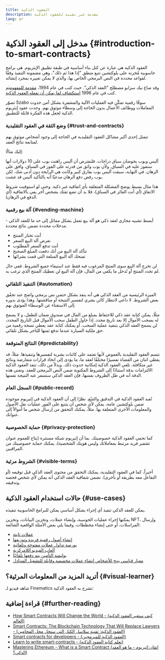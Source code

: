 ```yaml
---
title: العقود الذكية
description: مقدمة غير تقنية للعقود الذكية
lang: ar
---
```


# مدخل إلى العقود الذكية {#introduction-to-smart-contracts}

العقود الذكية هي عبارة عن كتل بناء أساسية في طبقة تطبيق الإيثريوم. هي برامج حاسوبية مُخزنة على بلوكتشين تتبع منطق "إذا هذا ثم ذلك"، وهي مضمونة التنفيذ وفقًا لقواعد محددة في النص البرمجي الخاص بها، والذي لا يمكن تغييره بمجرد إنشائه.

وقد صاغ نيك سزابو مصطلح "العقد الذكي". حيث كتب في عام 1994، [مقدمة للمفهوم](https://www.fon.hum.uva.nl/rob/Courses/InformationInSpeech/CDROM/Literature/LOTwinterschool2006/szabo.best.vwh.net/smart.contracts.html)ثم كتب في عام 1996 [استكشاف لما يمكن أن تفعله العقود الذكية](https://www.fon.hum.uva.nl/rob/Courses/InformationInSpeech/CDROM/Literature/LOTwinterschool2006/szabo.best.vwh.net/smart_contracts_2.html).

تصوّر Szabo سوقًا رقمية تمكّن فيه العمليات الآلية والمشفرة بشكل آمن حدوث المعاملات ووظائف الأعمال بدون الحاجة إلى وسطاء موثوق بهم. وجدت عقود إيثريوم الذكية لجعل هذه الفكرة قابلة للتطبيق.

### وضع الثقة في العقود التقليدية {#trust-and-contracts}

تتمثل إحدى أكبر مشاكل العقود التقليدية في الحاجة إلى وجود أشخاص موثوق بهم لمتابعة نتائج العقد.

إليك مثالًا:

أليس وبوب يخوضان سباق دراجات. فلنفترض أن أليس راهنت بوب على 10 دولارات أنها ستفوز عليه في السباق. ولأن بوب واثق من قدرته على الفوز في السباق، وافق على الرهان. في النهاية، سبقت أليس بوب بفارق كبير وكانت هي الرابحة دون أدنى شك. لكن بوب رفض دفع الرهان مدعيًا أنه بالتأكيد أليس قد غشت.

هذا مثال بسيط يوضح المشكلة المتعلقة بأي اتفاقية غير ذكية. وحتى لو استوفيت شروط الاتفاق (أي أنت الفائز في السباق)، فلا بد أن تضع ثقتك بشخص آخر يفي بالاتفاقية (أي الدفع في الرهان).

### آلة بيع رقمية {#vending-machine}

أبسط تشبيه مجازي لعقد ذكي هو آلة بيع تعمل بشكل مماثل إلى حد ما للعقد الذكي - مدخلات محددة تضمن نتائج محددة.

- أنت تختار المنتج
- تعرض آلة البيع السعر
- أنت تدفع السعر المطلوب
- تتأكد آلة البيع من أنك دفعت المبلغ الصحيح
- تمنحك آلة البيع السلعة التي قمت بشرائها

لن تخرج آلة البيع سوى المنتج المرغوب فيه فقط عند استيفاء جميع الشروط. ففي حال لم تحدد المنتج أو تُدخل ما يكفي من المال، فإن آلة البيع لن تعطيك المنتج الذي ترغب به.

### التنفيذ التلقائي {#automation}

الميزة الرئيسية من العقد الذكي هي أنه ينفذ بشكل حتمي نص برمجي واضح عند تحقُق بعض الشروط. لا داعي لانتظار كائن بشري لتفسير النتيجة أو مناقشتها. وهذا يؤدى بدوره إلى الاستغناء عن الوسطاء الموثوق بهم.

مثلًا، يمكن كتابة عقد ذكي للاحتفاظ بمبلغ من المال في صندوق ضمان للطفل، و لا يسمح له بسحب الأموال إلا بعد تاريخ محدد. إذا حاول الطفل سحب الأموال قبل التاريخ المحدد، لن يسمح العقد الذكي بتنفيذ عملية السحب. أو يمكنك كتابة عقد يعطي نسخة رقمية من حق ملكية السيارة عندما تدفع ثمنها للتاجر بشكل تلقائي.

### النتائج المتوقعة {#predictability}

تتسم العقود التقليدية بالغموض لأنها تعتمد على كائنات بشرية لتفسيرها وتنفيذها. مثلاً، قد يعطي اثنان من القضاة تفسيرًا مختلفًا لعقد ما، ما يؤدى إلى اتخاذ قرارات متعارضة ونتائج غير متكافئة. تلغي العقود الذكية إمكانية حدوث ذلك. وبدلاً من ذلك، تنفذ العقود الذكية الالتزامات بدقة استنادًا إلى الشروط المكتوبة ضمن النص البرمجي للعقد. وتعني هذه الدقة أنه في ظل الظروف نفسها، فإن العقد الذكي ستسفر عنه النتيجة نفسها.

### السجل العام {#public-record}

تُفيد العقود الذكية في التدقيق والتتبُع. نظرًا إلى أن العقود الذكية في إثيريوم موجودة ضمن بلوكتشين عامة، يمكن لأي شخص أن يتتبع على الفور عمليات نقل الأصول والمعلومات الأخرى المتعلقة بها. مثلاً، يمكنك التحقق من إرسال شخص ما أموالاً إلى عنوانك.

### حماية الخصوصية {#privacy-protection}

كما تحمي العقود الذكية خصوصيتك. بما أن إثيريوم شبكة مستترة (يتاح للعموم عنوان تشفير فريد مرتبط بمعاملاتك وليس هويتك الشخصية)، يمكنك حماية خصوصيتك من المراقبين.

### الشروط مرئية {#visible-terms}

أخيراً، كما في العقود التقليدية، يمكنك التحقق من محتوى العقد الذكي قبل توقيعه (أو التفاعل معه بطريقة أو بأخرى). تضمن شفافية العقد الذكي أنه يمكن لأي شخص فحصه وتدقيقه.

## حالات استخدام العقود الذكية {#use-cases}

يمكن للعقد الذكي تنفيذ أي إجراء بشكل أساسي يمكن للبرامج الحاسوبية تنفيذه.

يمكنها إجراء عمليات الحوسبة، وإنشاء عملات، وتخزين البيانات، وتخزين NFT، وإرسال المراسلات، أو حتى إنشاء مخططات. وفيما يلي بعض الأمثلة الواقعية الشائعة:

- [عملات ثابتة](/stablecoins/)
- [إنشاء أصول رقمية فريدة وتوزيعها](/nft/)
- [بورصة تداول عملات مفتوحة وتلقائية](/get-eth/#dex)
- [ألعاب الفيديو اللامركزية](/dapps/?category=gaming)
- [بوليصة التأمين يتم دفعها تلقائيًا](https://etherisc.com/)
- [معيار قياسي يتيح للأشخاص إنشاء عملات مخصصة وقابلة للتشغيل المتبادل](/developers/docs/standards/tokens/)

## أتريد المزيد من المعلومات المرئية؟ {#visual-learner}

شاهد فيديو لـ Finematics تشرح به العقود الذكية:

<YouTube id="pWGLtjG-F5c" />

## قراءة إضافية {#further-reading}

- [How Smart Contracts Will Change the World - (كيف ستغير العقود الذكية العالم)](https://www.youtube.com/watch?v=pA6CGuXEKtQ)
- [Smart Contracts: The Blockchain Technology That Will Replace Lawyers - (العقود الذكية: تقنية سلاسل الكتل التي ستحل محل المحامين)](https://blockgeeks.com/guides/smart-contracts/)
- [Smart contracts for developers - (العقود الذكية للمبرمجين)](/developers/docs/smart-contracts/)
- [Learn to write smart-contracts - (تعلم كتابة العقود الذكية)](/developers/learning-tools/)
- [Mastering Ethereum - What is a Smart Contract (إتقان إثيريوم - ما هو العقد الذكي؟)](https://github.com/ethereumbook/ethereumbook/blob/develop/07smart-contracts-solidity.asciidoc#what-is-a-smart-contract)
